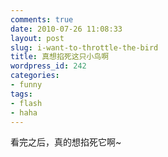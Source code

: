```yaml
---
comments: true
date: 2010-07-26 11:08:33
layout: post
slug: i-want-to-throttle-the-bird
title: 真想掐死这只小鸟啊
wordpress_id: 242
categories:
- funny
tags:
- flash
- haha
---
```


看完之后，真的想掐死它啊~




